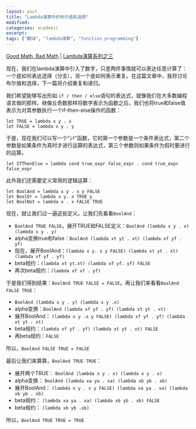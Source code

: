 ```yaml
---
layout: post
title: "Lambda演算中的布尔值和选择"
modified:
categories: academic
excerpt:
tags: ["翻译", "lambda演算", "function programming"]
---
```


[Good Math, Bad Math][1] | [Lambda演算系列之三][lc3]

现在，我们在lambda演算中引入了数字，只差两件事情就可以表达任意计算了：一个是如何表达选择（分支），另一个是如何表示重复。在这篇文章中，我将讨论布尔值和选择，下一篇将介绍重复和递归。 

我们希望能够写出形如 `if / then / else`语句的表达式，就像我们在大多数编程语言做的那样。继像丘奇数那样将数字表示为函数之后，我们也将true和false值表示为对其参数执行一个if-then-else操作的函数： 

    let TRUE = lambda x y . x 
    let FALSE = lambda x y . y 

于是，现在我们可以写一个“`if`”函数，它的第一个参数是一个条件表达式，第二个参数是如果条件为真时才进行运算的表达式，第三个参数则如果条件为假时要进行的运算。 

    let IfThenElse = lambda cond true_expr false_expr . cond true_expr false_expr 

此外我们还需要定义常用的逻辑运算： 

    let BoolAnd = lambda x y . x y FALSE 
    let BoolOr = lambda x y. x TRUE y 
    let BoolNot = lambda x . x FALSE TRUE 

现在，就让我们过一遍这些定义。让我们先看看`BoolAnd`： 

* `BoolAnd TRUE FALSE`，展开TRUE和FALSE定义：`BoolAnd (lambda x y . x) (lambda x y . y)` 
* alpha变换true和false：`BoolAnd (lambda xt yt . xt) (lambda xf yf . yf) `
* 现在，展开BoolAnd：`(lambda x y. x y FALSE) (lambda xt yt . xt) (lambda xf yf . yf)` 
* beta规约：`(lambda xt yt.xt) (lambda xf yf. yf) FALSE` 
* 再次beta规约：`(lambda xf xf . yf)` 

于是我们得到结果：`BoolAnd TRUE FALSE = FALSE`。再让我们来看看`BoolAnd FALSE TRUE`： 

* `BoolAnd (lambda x y . y) (lambda x y .x) `
* alpha变换：`BoolAnd (lambda xf yf . yf) (lambda xt yt . xt)` 
* 展开BoolAnd： `(lambda x y .x y FALSE) (lambda xf yf . yf) (lambda xt yt . xt) `
* beta规约：`(lambda xf yf . yf) (lambda xt yt . xt) FALSE `
* 再beta规约：`FALSE` 

所以，`BoolAnd FALSE TRUE = FALSE` 

最后让我们来算算，`BoolAnd TRUE TRUE`： 

* 展开两个TRUE： `BoolAnd (lambda x y . x) (lambda x y . x)` 
* alpha变换： `BoolAnd (lambda xa ya . xa) (lambda xb yb . xb)`
* 展开BoolAnd： `(lambda x y . x y FALSE) (lambda xa ya . xa) (lambda xb yb . xb)`
* beta规约： `(lambda xa ya . xa) (lambda xb yb . xb) FALSE `
* beta规约： `(lambda xb yb .xb) `

所以，`BoolAnd TRUE TRUE = TRUE`


[1]: http://goodmath.blogspot.com/
[lc3]: http://goodmath.blogspot.com/2006/05/booleans-and-choice-in-lambda-calculus.html